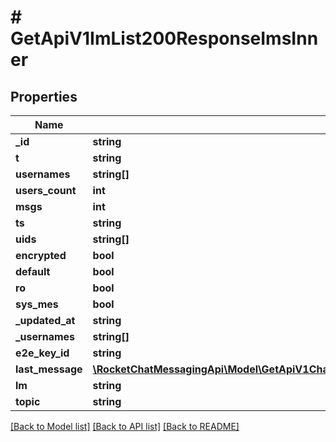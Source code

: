 # # GetApiV1ImList200ResponseImsInner

## Properties

Name | Type | Description | Notes
------------ | ------------- | ------------- | -------------
**_id** | **string** |  | [optional]
**t** | **string** |  | [optional]
**usernames** | **string[]** |  | [optional]
**users_count** | **int** |  | [optional]
**msgs** | **int** |  | [optional]
**ts** | **string** |  | [optional]
**uids** | **string[]** |  | [optional]
**encrypted** | **bool** |  | [optional]
**default** | **bool** |  | [optional]
**ro** | **bool** |  | [optional]
**sys_mes** | **bool** |  | [optional]
**_updated_at** | **string** |  | [optional]
**_usernames** | **string[]** |  | [optional]
**e2e_key_id** | **string** |  | [optional]
**last_message** | [**\RocketChatMessagingApi\Model\GetApiV1ChatGetMentionedMessages200ResponseMessagesInner**](GetApiV1ChatGetMentionedMessages200ResponseMessagesInner.md) |  | [optional]
**lm** | **string** |  | [optional]
**topic** | **string** |  | [optional]

[[Back to Model list]](../../README.md#models) [[Back to API list]](../../README.md#endpoints) [[Back to README]](../../README.md)
